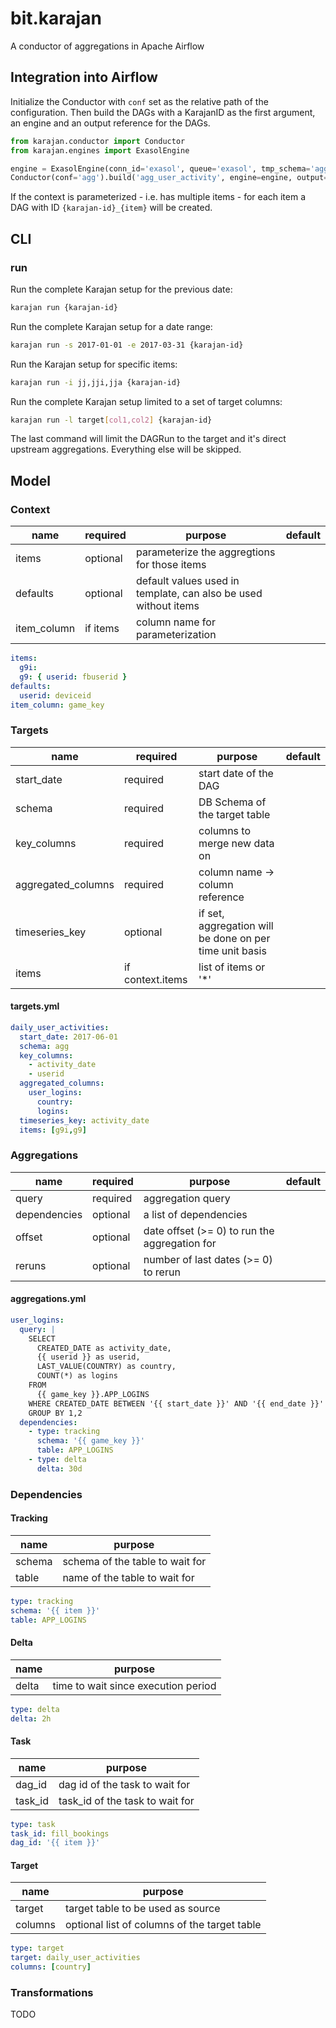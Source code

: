 # bit.karajan
A conductor of aggregations in Apache Airflow

## Integration into Airflow

Initialize the Conductor with `conf` set as the relative path of the configuration.
Then build the DAGs with a KarajanID as the first argument, an engine and an output reference for the DAGs.

```python
from karajan.conductor import Conductor
from karajan.engines import ExasolEngine

engine = ExasolEngine(conn_id='exasol', queue='exasol', tmp_schema='agg_tmp')
Conductor(conf='agg').build('agg_user_activity', engine=engine, output=globals())
```

If the context is parameterized - i.e. has multiple items - for each item a DAG with ID `{karajan-id}_{item}` will be created.

## CLI

### run

Run the complete Karajan setup for the previous date:
```bash
karajan run {karajan-id}
```
Run the complete Karajan setup for a date range:
```bash
karajan run -s 2017-01-01 -e 2017-03-31 {karajan-id}
```
Run the Karajan setup for specific items:
```bash
karajan run -i jj,jji,jja {karajan-id}
```
Run the complete Karajan setup limited to a set of target columns:
```bash
karajan run -l target[col1,col2] {karajan-id}
```
The last command will limit the DAGRun to the target and it's direct upstream aggregations. Everything else will be skipped.

## Model

### Context

| name | required | purpose | default |
| ---- | -------- | ------- | ------- |
| items | optional | parameterize the aggregtions for those items |
| defaults | optional | default values used in template, can also be used without items |
| item_column | if items | column name for parameterization |

```yaml
items:
  g9i:
  g9: { userid: fbuserid }
defaults:
  userid: deviceid
item_column: game_key
```

### Targets

| name | required | purpose | default |
| ---- | -------- | ------- | ------- |
| start_date | required | start date of the DAG |
| schema | required | DB Schema of the target table |
| key_columns | required | columns to merge new data on |
| aggregated_columns | required | column name -> column reference | 
| timeseries_key | optional | if set, aggregation will be done on per time unit basis |
| items | if context.items | list of items or '*' |

#### targets.yml
```yaml
daily_user_activities:
  start_date: 2017-06-01
  schema: agg
  key_columns:
    - activity_date
    - userid
  aggregated_columns:
    user_logins:
      country:
      logins:
  timeseries_key: activity_date
  items: [g9i,g9]
```

### Aggregations

| name | required | purpose | default |
| ---- | -------- | ------- | ------- |
| query | required | aggregation query |
| dependencies | optional | a list of dependencies |
| offset | optional | date offset (>= 0) to run the aggregation for |
| reruns | optional | number of last dates (>= 0) to rerun |

#### aggregations.yml
```yaml
user_logins:
  query: |
    SELECT
      CREATED_DATE as activity_date,
      {{ userid }} as userid,
      LAST_VALUE(COUNTRY) as country,
      COUNT(*) as logins
    FROM
      {{ game_key }}.APP_LOGINS
    WHERE CREATED_DATE BETWEEN '{{ start_date }}' AND '{{ end_date }}'
    GROUP BY 1,2
  dependencies:
    - type: tracking
      schema: '{{ game_key }}'
      table: APP_LOGINS
    - type: delta
      delta: 30d
```

### Dependencies

#### Tracking

| name | purpose |
| ---- | ------- |
| schema | schema of the table to wait for |
| table | name of the table to wait for |

```yaml
type: tracking
schema: '{{ item }}'
table: APP_LOGINS
```

#### Delta

| name | purpose |
| ---- | ------- |
| delta | time to wait since execution period |

```yaml
type: delta
delta: 2h
```

#### Task

| name | purpose |
| ---- | ------- |
| dag_id | dag id of the task to wait for |
| task_id | task_id of the task to wait for |

```yaml
type: task
task_id: fill_bookings
dag_id: '{{ item }}'
```


#### Target

| name | purpose |
| ---- | ------- |
| target | target table to be used as source |
| columns | optional list of columns of the target table |

```yaml
type: target
target: daily_user_activities
columns: [country]
```

### Transformations

TODO
